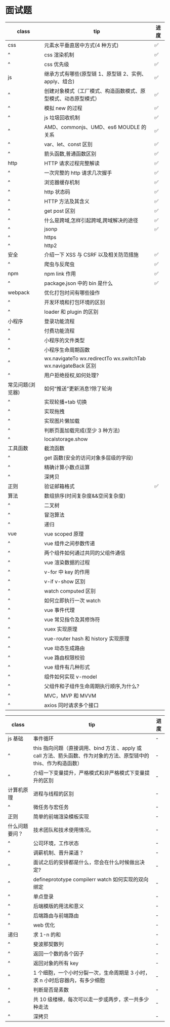 # 面试题

| class            | tip                                                            | 进度 |
| ---------------- | -------------------------------------------------------------- | ---- |
| css              | 元素水平垂直居中方式(4 种方式)                                 | ✅   |
| ^                | css 渲染机制                                                   | ✅   |
| ^                | css 优先级                                                     | ✅   |
| js               | 继承方式有哪些(原型链 1、原型链 2、实例、apply、组合)          | ✅   |
| ^                | 创建对象模式（工厂模式、构造函数模式、原型模式、动态原型模式） | ✅   |
| ^                | 模拟 new 的过程                                                | ✅   |
| ^                | js 垃圾回收机制                                                | ✅   |
| ^                | AMD、commonjs、UMD、es6 MOUDLE 的关系                          | ✅   |
| ^                | var、let、const 区别                                           | ✅   |
| ^                | 箭头函数,普通函数区别                                          | ✅   |
| http             | HTTP 请求过程完整解读                                          | ✅   |
| ^                | 一次完整的 http 请求几次握手                                   | ✅   |
| ^                | 浏览器缓存机制                                                 | ✅   |
| ^                | http 状态码                                                    | ✅   |
| ^                | HTTP 方法及其含义                                              | ✅   |
| ^                | get post 区别                                                  | ✅   |
| ^                | 什么是跨域,怎样引起跨域,跨域解决的途径                         | ✅   |
| ^                | jsonp                                                          | ✅   |
| ^                | https                                                          |
| ^                | http2                                                          |
| 安全             | 介绍一下 XSS 与 CSRF 以及相关防范措施                          | ✅   |
| ^                | 爬虫与反爬虫                                                   | ✅   |
| npm              | npm link 作用                                                  | ✅   |
| ^                | package.json 中的 bin 是什么                                   | ✅   |
| webpack          | 优化打包时间有哪些操作                                         |
| ^                | 开发环境和打包环境的区别                                       |
| ^                | loader 和 plugin 的区别                                        |
| 小程序           | 登录功能流程                                                   |
| ^                | 付费功能流程                                                   |
| ^                | 小程序的文件类型                                               |
| ^                | 小程序生命周期函数                                             |
| ^                | wx.navigateTo wx.redirectTo wx.switchTab wx.navigateBack 区别  |
| ^                | 用户拒绝授权,如何处理?                                         |
| 常见问题(浏览器) | 如何“推送”更新消息?除了轮询                                    |
| ^                | 实现轮播+tab 切换                                              |
| ^                | 实现拖拽                                                       |
| ^                | 实现图片懒加载                                                 |
| ^                | 判断页面加载完成(至少 3 种方法)                                |
| ^                | localstorage.show                                              |
| 工具函数         | 截流函数                                                       |
| ^                | get 函数(安全的访问对象多层级的字段)                           |
| ^                | 精确计算小数点运算                                             |
| ^                | 深拷贝                                                         |
| 正则             | 验证邮箱格式                                                   | ✅   |
| 算法             | 数组排序(时间复杂度&&空间复杂度)                               |
| ^                | 二叉树                                                         |
| ^                | 冒泡算法                                                       |
| ^                | 递归                                                           |
| vue              | vue scoped 原理                                                |
| ^                | vue 组件之间参数传递                                           |
| ^                | 两个组件如何通过共同的父组件通信                               |
| ^                | vue 渲染数据的过程                                             |
| ^                | v-for 中 key 的作用                                            |
| ^                | v-if v-show 区别                                               |
| ^                | watch computed 区别                                            |
| ^                | 如何立即执行一次 watch                                         |
| ^                | vue 事件代理                                                   |
| ^                | vue 常见指令及其修饰符                                         |
| ^                | vuex 实现原理                                                  |
| ^                | vue-router hash 和 history 实现原理                            |
| ^                | vue 动态生成路由                                               |
| ^                | vue 路由权限校验                                               |
| ^                | vue 组件有几种形式                                             |
| ^                | 组件如何实现 v-model                                           |
| ^                | 父组件和子组件生命周期执行顺序,为什么?                         |
| ^                | MVC，MVP 和 MVVM                                               |
| ^                | axios 同时请求多个接口                                         |

| class          | tip                                                                                                                | 进度 |
| -------------- | ------------------------------------------------------------------------------------------------------------------ | ---- |
| js 基础        | 事件循环                                                                                                           | -    |
| ^              | this 指向问题（直接调用、bind 方法 、apply 或 call 方法、箭头函数、作为对象的方法、原型链中的 this、作为构造函数） | -    |
| ^              | 介绍一下变量提升，严格模式和非严格模式下变量提升的区别                                                             | -    |
| 计算机原理     | 进程与线程的区别                                                                                                   | -    |
| ^              | 微任务与宏任务                                                                                                     | -    |
| 正则           | 简单的前端渲染模板实现                                                                                             | -    |
| 什么问题要问？ | 技术团队和技术使用情况。                                                                                           | -    |
| ^              | 公司环境，工作状态                                                                                                 | -    |
| ^              | 调薪机制、晋升渠道？                                                                                               | -    |
| ^              | 面试之后的安排都是什么，您会在什么时候做出决定?                                                                    | -    |
| ^              | defineprototype compilerr watch 如何实现的双向绑定                                                                 | -    |
| ^              | 单点登录                                                                                                           | -    |
| ^              | 后端模版的用法和意义                                                                                               | -    |
| ^              | 后端路由与前端路由                                                                                                 | -    |
| ^              | web 优化                                                                                                           | -    |
| 递归           | 求 1-n 的和                                                                                                        | -    |
| ^              | 斐波那契数列                                                                                                       | -    |
| ^              | 返回一个数的各个因子                                                                                               | -    |
| ^              | 返回对象的所有 key                                                                                                 | -    |
| ^              | 1 个细胞，一个小时分裂一次，生命周期是 3 小时，求 n 小时后容器内，有多少细胞                                       | -    |
| ^              | 判断是否是素数                                                                                                     | -    |
| ^              | 共 10 级楼梯，每次可以走一步或两步，求一共多少种走法                                                               | -    |
| ^              | 深拷贝                                                                                                             | -    |
